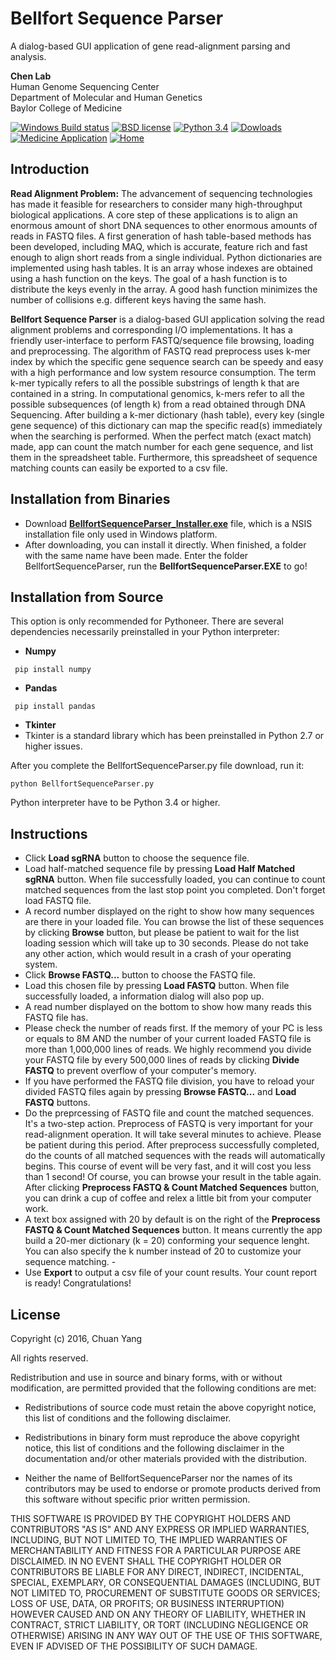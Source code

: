 # Bellfort Sequence Parser
A dialog-based GUI application of gene read-alignment parsing and analysis.

**Chen Lab**
<br>Human Genome Sequencing Center
<br>Department of Molecular and Human Genetics
<br>Baylor College of Medicine

[![Windows Build status](https://img.shields.io/badge/Windows-passing-brightgreen.svg)](https://github.com/YangChuan80/BellfortSequenceParser/blob/master/README.md)
[![BSD license](https://img.shields.io/badge/license-BSD%20License-blue.svg)](LICENSE)
[![Python 3.4](https://img.shields.io/badge/python-3.4-orange.svg)](https://github.com/YangChuan80/BellfortSequenceParser/blob/master/README.md)
[![Dowloads](https://img.shields.io/badge/downloads-93M-green.svg)](https://github.com/YangChuan80/BellfortSequenceParser/blob/master/BellfortSequenceParser_Installer.exe?raw=true)
[![Medicine Application](https://img.shields.io/badge/application-medicine-red.svg)](README.md)
[![Home](https://img.shields.io/badge/GitHub-home-ff69b4.svg)](https://github.com/YangChuan80)

## Introduction
**Read Alignment Problem:** 
The advancement of sequencing technologies has made it feasible for researchers to consider many high-throughput biological applications. A core step of these applications is to align an enormous amount of short DNA sequences to other enormous amounts of reads in FASTQ files. A first generation of hash table-based methods has been developed, including MAQ, which is accurate, feature rich and fast enough to align short reads from a single individual. Python dictionaries are implemented using hash tables. It is an array whose indexes are obtained using a hash function on the keys. The goal of a hash function is to distribute the keys evenly in the array. A good hash function minimizes the number of collisions e.g. different keys having the same hash.  

**Bellfort Sequence Parser** is a dialog-based GUI application solving the read alignment problems and corresponding I/O implementations. It has a friendly user-interface to perform FASTQ/sequence file browsing, loading and preprocessing. The algorithm of FASTQ read preprocess uses k-mer index by which the specific gene sequence search can be speedy and easy with a high performance and low system resource consumption. The term k-mer typically refers to all the possible substrings of length k that are contained in a string. In computational genomics, k-mers refer to all the possible subsequences (of length k) from a read obtained through DNA Sequencing. After building a k-mer dictionary (hash table), every key (single gene sequence) of this dictionary can map the specific read(s) immediately when the searching is performed. When the perfect match (exact match) made, app can count the match number for each gene sequence, and list them in the spreadsheet table. Furthermore, this spreadsheet of sequence matching counts can easily be exported to a csv file.

## Installation from Binaries
- Download **[BellfortSequenceParser_Installer.exe](https://github.com/YangChuan80/BellfortSequenceParser/blob/master/BellfortSequenceParser_Installer.exe?raw=true)** file, which is a NSIS installation file only used in Windows platform. 
- After downloading, you can install it directly. When finished, a folder with the same name have been made. Enter the folder BellfortSequenceParser, run the **BellfortSequenceParser.EXE** to go!

## Installation from Source
This option is only recommended for Pythoneer. There are several dependencies necessarily preinstalled in your Python interpreter:

- **Numpy**

```
 pip install numpy
```

- **Pandas**

```
 pip install pandas
```

- **Tkinter**
 - Tkinter is a standard library which has been preinstalled in Python 2.7 or higher issues.

After you complete the BellfortSequenceParser.py file download, run it:

```
python BellfortSequenceParser.py
```

Python interpreter have to be Python 3.4 or higher.
## Instructions
- Click **Load sgRNA** button to choose the sequence file.  
- Load half-matched sequence file by pressing **Load Half Matched sgRNA** button. When file successfully loaded, you can continue to count matched sequences from the last stop point you completed. Don't forget load FASTQ file.
- A record number displayed on the right to show how many sequences are there in your loaded file. You can browse the list of these sequences by clicking **Browse** button, but please be patient to wait for the list loading session which will take up to 30 seconds. Please do not take any other action, which would result in a crash of your operating system.
- Click **Browse FASTQ...** button to choose the FASTQ file. 
- Load this chosen file by pressing **Load FASTQ** button. When file successfully loaded, a information dialog will also pop up. 
- A read number displayed on the bottom to show how many reads this FASTQ file has.
- Please check the number of reads first. If the memory of your PC is less or equals to 8M AND the number of your current loaded FASTQ file is more than 1,000,000 lines of reads. We highly recommend you divide your FASTQ file by every 500,000 lines of reads by clicking **Divide FASTQ** to prevent overflow of your computer's memory.
- If you have performed the FASTQ file division, you have to reload your divided FASTQ files again by pressing **Browse FASTQ...** and **Load FASTQ** buttons.
- Do the preprcessing of FASTQ file and count the matched sequences. It's a two-step action. Preprocess of FASTQ is very important for your read-alignment operation. It will take several minutes to achieve. Please be patient during this period. After preprocess successfully completed, do the counts of all matched sequences with the reads will automatically begins. This course of event will be very fast, and it will cost you less than 1 second! Of course, you can browse your result in the table again. After clicking **Preprocess FASTQ & Count Matched Sequences** button, you can drink a cup of coffee and relex a little bit from your computer work. 
- A text box assigned with 20 by default is on the right of the **Preprocess FASTQ & Count Matched Sequences** button. It means currently the app build a 20-mer dictionary (k = 20) conforming your sequence lenght. You can also specify the k number instead of 20 to customize your sequence matching. - 
- Use **Export** to output a csv file of your count results. Your count report is ready! Congratulations!

## License

Copyright (c) 2016, Chuan Yang

All rights reserved.

Redistribution and use in source and binary forms, with or without
modification, are permitted provided that the following conditions are met:

* Redistributions of source code must retain the above copyright notice, this
  list of conditions and the following disclaimer.

* Redistributions in binary form must reproduce the above copyright notice,
  this list of conditions and the following disclaimer in the documentation
  and/or other materials provided with the distribution.

* Neither the name of BellfortSequenceParser nor the names of its
  contributors may be used to endorse or promote products derived from
  this software without specific prior written permission.

THIS SOFTWARE IS PROVIDED BY THE COPYRIGHT HOLDERS AND CONTRIBUTORS "AS IS"
AND ANY EXPRESS OR IMPLIED WARRANTIES, INCLUDING, BUT NOT LIMITED TO, THE
IMPLIED WARRANTIES OF MERCHANTABILITY AND FITNESS FOR A PARTICULAR PURPOSE ARE
DISCLAIMED. IN NO EVENT SHALL THE COPYRIGHT HOLDER OR CONTRIBUTORS BE LIABLE
FOR ANY DIRECT, INDIRECT, INCIDENTAL, SPECIAL, EXEMPLARY, OR CONSEQUENTIAL
DAMAGES (INCLUDING, BUT NOT LIMITED TO, PROCUREMENT OF SUBSTITUTE GOODS OR
SERVICES; LOSS OF USE, DATA, OR PROFITS; OR BUSINESS INTERRUPTION) HOWEVER
CAUSED AND ON ANY THEORY OF LIABILITY, WHETHER IN CONTRACT, STRICT LIABILITY,
OR TORT (INCLUDING NEGLIGENCE OR OTHERWISE) ARISING IN ANY WAY OUT OF THE USE
OF THIS SOFTWARE, EVEN IF ADVISED OF THE POSSIBILITY OF SUCH DAMAGE.

